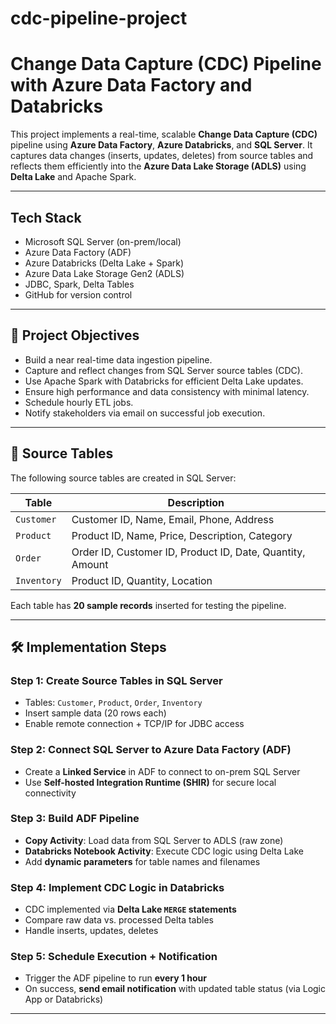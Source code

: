 # cdc-pipeline-project
#  Change Data Capture (CDC) Pipeline with Azure Data Factory and Databricks

This project implements a real-time, scalable **Change Data Capture (CDC)** pipeline using **Azure Data Factory**, **Azure Databricks**, and **SQL Server**. It captures data changes (inserts, updates, deletes) from source tables and reflects them efficiently into the **Azure Data Lake Storage (ADLS)** using **Delta Lake** and Apache Spark.

---

##  Tech Stack

- Microsoft SQL Server (on-prem/local)
- Azure Data Factory (ADF)
- Azure Databricks (Delta Lake + Spark)
- Azure Data Lake Storage Gen2 (ADLS)
- JDBC, Spark, Delta Tables
- GitHub for version control

---

## 🎯 Project Objectives

- Build a near real-time data ingestion pipeline.
- Capture and reflect changes from SQL Server source tables (CDC).
- Use Apache Spark with Databricks for efficient Delta Lake updates.
- Ensure high performance and data consistency with minimal latency.
- Schedule hourly ETL jobs.
- Notify stakeholders via email on successful job execution.

---

## 📁 Source Tables

The following source tables are created in SQL Server:

| Table     | Description |
|-----------|-------------|
| `Customer` | Customer ID, Name, Email, Phone, Address |
| `Product`  | Product ID, Name, Price, Description, Category |
| `Order`    | Order ID, Customer ID, Product ID, Date, Quantity, Amount |
| `Inventory`| Product ID, Quantity, Location |

Each table has **20 sample records** inserted for testing the pipeline.

---

## 🛠️ Implementation Steps

###  Step 1: Create Source Tables in SQL Server

- Tables: `Customer`, `Product`, `Order`, `Inventory`
- Insert sample data (20 rows each)
- Enable remote connection + TCP/IP for JDBC access

###  Step 2: Connect SQL Server to Azure Data Factory (ADF)

- Create a **Linked Service** in ADF to connect to on-prem SQL Server
- Use **Self-hosted Integration Runtime (SHIR)** for secure local connectivity

###  Step 3: Build ADF Pipeline

- **Copy Activity**: Load data from SQL Server to ADLS (raw zone)
- **Databricks Notebook Activity**: Execute CDC logic using Delta Lake
- Add **dynamic parameters** for table names and filenames

###  Step 4: Implement CDC Logic in Databricks

- CDC implemented via **Delta Lake `MERGE` statements**
- Compare raw data vs. processed Delta tables
- Handle inserts, updates, deletes

###  Step 5: Schedule Execution + Notification

- Trigger the ADF pipeline to run **every 1 hour**
- On success, **send email notification** with updated table status (via Logic App or Databricks)

---
